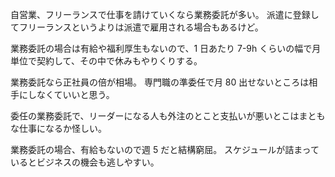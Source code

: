 自営業、フリーランスで仕事を請けていくなら業務委託が多い。
派遣に登録してフリーランスというよりは派遣で雇用される場合もあるけど。

業務委託の場合は有給や福利厚生もないので、1 日あたり 7-9h くらいの幅で月単位で契約して、その中で休みもやりくりする。

業務委託なら正社員の倍が相場。
専門職の準委任で月 80 出せないところは相手にしなくていいと思う。

委任の業務委託で、リーダーになる人も外注のとこと支払いが悪いとこはまともな仕事になるか怪しい。

業務委託の場合、有給もないので週 5 だと結構窮屈。
スケジュールが詰まっているとビジネスの機会も逃しやすい。
